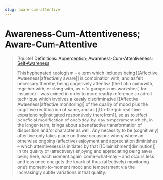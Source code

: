 ```yaml
---
slug: aware-cum-attentive
---
```


# Awareness-Cum-Attentiveness; Aware-Cum-Attentive

> [!quote] [Definitions: Apperception; Awareness-Cum-Attentiveness; Self-Awareness](http://www.actualfreedom.com.au/richard/abditorium/apperception.htm)
> 
> This hyphenated neologism – a term which includes being [[Affective Awareness|affectively aware]] in combination with, and as felt necessary thereby, being cognitively attentive (the Latin cum=with, together with, or along with, as in ‘a garage-cum-workshop’, for instance) – was coined in order to more readily reference an adroit technique which involves a keenly discriminative [[Affective Awareness|affective monitoring]] of the quality of mood plus the cognitive rectification of same, and as [[On-the-job real-time experiencing|instigated responsively‌ therefrom]], so as to effect beneficial modification of one’s day-by-day temperament which, in the longer-term, brings about a benefactive transformation of disposition and/or character as well. Any necessity to be (cognitively) attentive only takes place on those occasions when/ where an otherwise ongoing (affective) enjoyment and appreciation diminishes – which attentiveness is initiated by that [[Diminishment|diminution]] in the quality of (affectively) enjoying and appreciating being alive/ being here, each moment again, come-what-may – and occurs less and less once one gets the knack of thus (affectively) monitoring one’s moment-to-moment mood and temperament via the increasingly subtle variations in that quality.